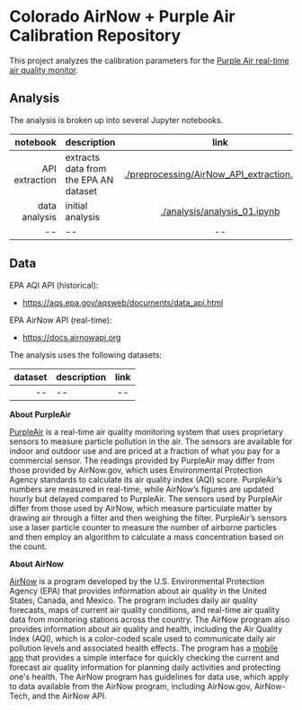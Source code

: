 # Colorado AirNow + Purple Air Calibration Repository

This project analyzes the calibration parameters for the [Purple Air real-time air quality monitor](https://www2.purpleair.com/).

## Analysis

The analysis is broken up into several Jupyter notebooks.

| notebook | description | link |
|---------:|:------------|:----:|
| API extraction | extracts data from the EPA AN dataset | [./preprocessing/AirNow_API_extraction.ipynb](./preprocessing/AirNow_API_extraction.ipynb) |
| data analysis| initial analysis | [./analysis/analysis_01.ipynb](./preprocessing/AirNow_API_extraction.ipynb) |
| -- | --| -- |

## Data

EPA AQI API (historical):
* https://aqs.epa.gov/aqsweb/documents/data_api.html

EPA AirNow API (real-time):
* https://docs.airnowapi.org


The analysis uses the following datasets:

| dataset | description | link |
|---------:|:------------|:----:|
| -- | -- | -- |


**About PurpleAir**

[PurpleAir](https://www2.purpleair.com) is a real-time air quality monitoring system that uses proprietary sensors to measure particle pollution in the air. The sensors are available for indoor and outdoor use and are priced at a fraction of what you pay for a commercial sensor. The readings provided by PurpleAir may differ from those provided by AirNow.gov, which uses Environmental Protection Agency standards to calculate its air quality index (AQI) score. PurpleAir’s numbers are measured in real-time, while AirNow’s figures are updated hourly but delayed compared to PurpleAir. The sensors used by PurpleAir differ from those used by AirNow, which measure particulate matter by drawing air through a filter and then weighing the filter. PurpleAir’s sensors use a laser particle counter to measure the number of airborne particles and then employ an algorithm to calculate a mass concentration based on the count. 

**About AirNow**

[AirNow](https://gispub.epa.gov/airnow/) is a program developed by the U.S. Environmental Protection Agency (EPA) that provides information about air quality in the United States, Canada, and Mexico. The program includes daily air quality forecasts, maps of current air quality conditions, and real-time air quality data from monitoring stations across the country. The AirNow program also provides information about air quality and health, including the Air Quality Index (AQI), which is a color-coded scale used to communicate daily air pollution levels and associated health effects. The program has a [mobile app](https://apps.apple.com/us/app/epa-airnow/id467653238) that provides a simple interface for quickly checking the current and forecast air quality information for planning daily activities and protecting one's health. The AirNow program has guidelines for data use, which apply to data available from the AirNow program, including AirNow.gov, AirNow-Tech, and the AirNow API. 
